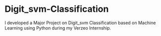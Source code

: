 # Digit_svm-Classification
I developed a Major Project on Digit_svm Classification based on Machine Learning using Python during my Verzeo Internship.

